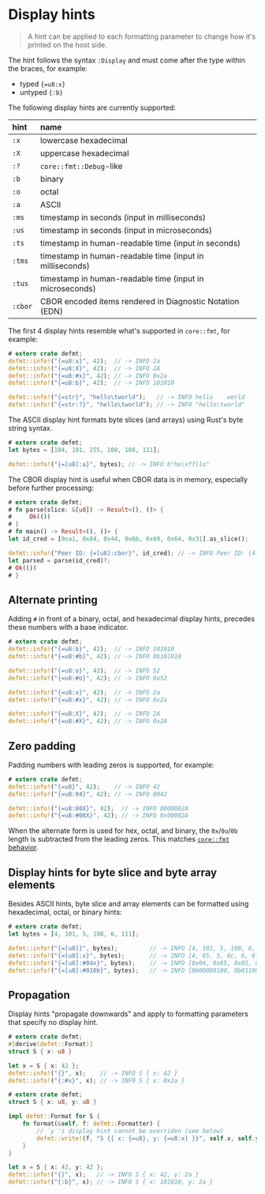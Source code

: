 # Display hints

> A hint can be applied to each formatting parameter to change how it's printed on the host side.

The hint follows the syntax `:Display` and must come after the type within the braces, for example:
* typed `{=u8:x}`
* untyped `{:b}`

The following display hints are currently supported:

| hint    | name                                                     |
| :------ | :------------------------------------------------------- |
| `:x`    | lowercase hexadecimal                                    |
| `:X`    | uppercase hexadecimal                                    |
| `:?`    | `core::fmt::Debug`-like                                  |
| `:b`    | binary                                                   |
| `:o`    | octal                                                    |
| `:a`    | ASCII                                                    |
| `:ms`   | timestamp in seconds (input in milliseconds)             |
| `:us`   | timestamp in seconds (input in microseconds)             |
| `:ts`   | timestamp in human-readable time (input in seconds)      |
| `:tms`  | timestamp in human-readable time (input in milliseconds) |
| `:tus`  | timestamp in human-readable time (input in microseconds) |
| `:cbor` | CBOR encoded items rendered in Diagnostic Notation (EDN) |

The first 4 display hints resemble what's supported in `core::fmt`, for example:

``` rust
# extern crate defmt;
defmt::info!("{=u8:x}", 42);  // -> INFO 2a
defmt::info!("{=u8:X}", 42);  // -> INFO 2A
defmt::info!("{=u8:#x}", 42); // -> INFO 0x2a
defmt::info!("{=u8:b}", 42);  // -> INFO 101010

defmt::info!("{=str}", "hello\tworld");   // -> INFO hello    world
defmt::info!("{=str:?}", "hello\tworld"); // -> INFO "hello\tworld"
```

The ASCII display hint formats byte slices (and arrays) using Rust's byte string syntax.

``` rust
# extern crate defmt;
let bytes = [104, 101, 255, 108, 108, 111];

defmt::info!("{=[u8]:a}", bytes); // -> INFO b"he\xffllo"
```

The CBOR display hint is useful when CBOR data is in memory, especially before further processing:

``` rust
# extern crate defmt;
# fn parse(slice: &[u8]) -> Result<(), ()> {
#     Ok(())
# }
# fn main() -> Result<(), ()> {
let id_cred = [0xa1, 0x04, 0x44, 0x6b, 0x69, 0x64, 0x31].as_slice();

defmt::info!("Peer ID: {=[u8]:cbor}", id_cred); // -> INFO Peer ID: {4: 'kid1'}
let parsed = parse(id_cred)?;
# Ok(())
# }
```

## Alternate printing

Adding `#` in front of a binary, octal, and hexadecimal display hints, precedes these numbers with a base indicator.

``` rust
# extern crate defmt;
defmt::info!("{=u8:b}", 42);  // -> INFO 101010
defmt::info!("{=u8:#b}", 42); // -> INFO 0b101010

defmt::info!("{=u8:o}", 42);  // -> INFO 52
defmt::info!("{=u8:#o}", 42); // -> INFO 0o52

defmt::info!("{=u8:x}", 42);  // -> INFO 2a
defmt::info!("{=u8:#x}", 42); // -> INFO 0x2a

defmt::info!("{=u8:X}", 42);  // -> INFO 2A
defmt::info!("{=u8:#X}", 42); // -> INFO 0x2A
```

## Zero padding

Padding numbers with leading zeros is supported, for example:

``` rust
# extern crate defmt;
defmt::info!("{=u8}", 42);    // -> INFO 42
defmt::info!("{=u8:04}", 42); // -> INFO 0042

defmt::info!("{=u8:08X}", 42);  // -> INFO 0000002A
defmt::info!("{=u8:#08X}", 42); // -> INFO 0x00002A
```

When the alternate form is used for hex, octal, and binary, the `0x`/`0o`/`0b` length is subtracted from the leading zeros.  This matches [`core::fmt` behavior](https://play.rust-lang.org/?version=stable&mode=debug&edition=2018&gist=b11809759f975e266251f7968e542756).

## Display hints for byte slice and byte array elements

Besides ASCII hints, byte slice and array elements can be formatted using hexadecimal, octal, or binary hints:

```rust
# extern crate defmt;
let bytes = [4, 101, 5, 108, 6, 111];

defmt::info!("{=[u8]}", bytes);         // -> INFO [4, 101, 5, 108, 6, 111]
defmt::info!("{=[u8]:x}", bytes);       // -> INFO [4, 65, 5, 6c, 6, 6f]
defmt::info!("{=[u8]:#04x}", bytes);    // -> INFO [0x04, 0x65, 0x05, 0x6c, 0x06, 0x6f]
defmt::info!("{=[u8]:#010b}", bytes);   // -> INFO [0b00000100, 0b01100101, 0b00000101, 0b01101100, 0b00000110, 0b01101111]
```

## Propagation

Display hints "propagate downwards" and apply to formatting parameters that specify no display hint.

``` rust
# extern crate defmt;
#[derive(defmt::Format)]
struct S { x: u8 }

let x = S { x: 42 };
defmt::info!("{}", x);    // -> INFO S { x: 42 }
defmt::info!("{:#x}", x); // -> INFO S { x: 0x2a }
```

``` rust
# extern crate defmt;
struct S { x: u8, y: u8 }

impl defmt::Format for S {
    fn format(&self, f: defmt::Formatter) {
        // `y`'s display hint cannot be overriden (see below)
        defmt::write!(f, "S {{ x: {=u8}, y: {=u8:x} }}", self.x, self.y)
    }
}

let x = S { x: 42, y: 42 };
defmt::info!("{}", x);   // -> INFO S { x: 42, y: 2a }
defmt::info!("{:b}", x); // -> INFO S { x: 101010, y: 2a }
```
